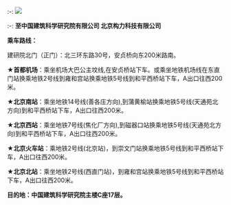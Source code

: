 :-: ![](images/2.png)

:-: **至中国建筑科学研究院有限公司 北京构力科技有限公司**

**乘车路线：**

建研院北门（正门）：北三环东路30号，安贞桥向东200米路南。

★**首都机场**：乘坐机场大巴公主坟线,在安贞桥站下车。或乘坐地铁机场线在东直门站换乘地铁2号线到雍和宫站换乘地铁5号线到和平西桥站下车，A出口往西200米。

★**北京南站**：乘坐地铁14号线(善各庄方向),到蒲黄榆站换乘地铁5号线(天通苑北方向)到和平西桥站下车，A出口往西200米。

★**北京西站**：乘坐地铁7号线(焦化厂方向),到磁器口站换乘地铁5号线(天通苑北方向)到和平西桥站下车，A出口往西200米。

**★北京火车站**：乘地铁2号线(北京站)，到崇文门站换乘地铁5号线到和平西桥站下车，A出口往西200米。

★**北京北站**：乘坐地铁2号线(西直门站)，到雍和宫站换乘地铁5号线到和平西桥站下车，A出口往西200米。

**目的地：中国建筑科学研究院主楼C座17层。**